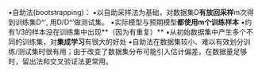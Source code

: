 ▪自助法(bootstrapping)：
▪以自助采样法为基础，对数据集D**有放回采样**m次得到训练集D^′, 用D/D^′做测试集。
▪实际模型与预期模型**都使用m个训练样本**
▪约有1/3的样本没在训练集中出现**（因为有重复）**
▪从初始数据集中产生多个不同的训练集，对**集成学习**有很大的好处
▪自助法在数据集较小、难以有效划分训练/测试集时很有用；由于改变了数据集分布可能引入估计偏差，在数据量足够时，留出法和交叉验证法更常用。